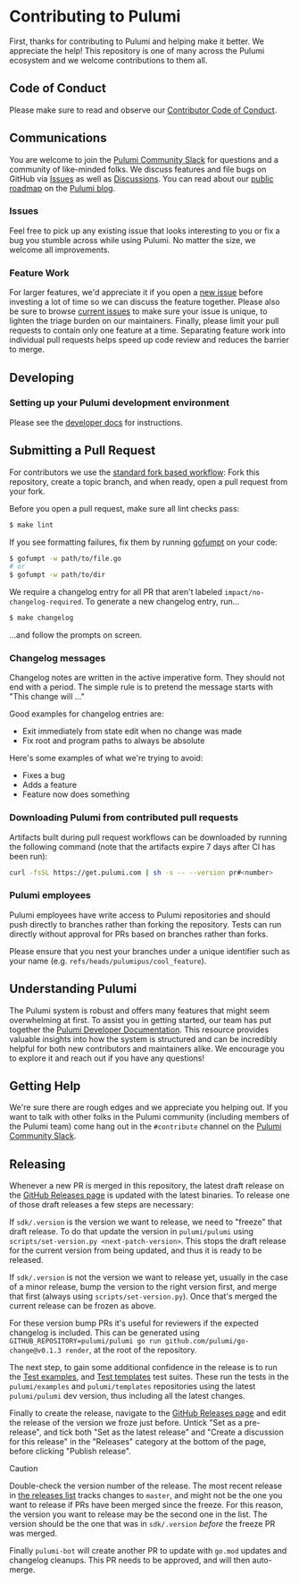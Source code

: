 # Contributing to Pulumi

First, thanks for contributing to Pulumi and helping make it better. We appreciate the help!
This repository is one of many across the Pulumi ecosystem and we welcome contributions to them all.

## Code of Conduct

Please make sure to read and observe our [Contributor Code of Conduct](./CODE-OF-CONDUCT.md).

## Communications

You are welcome to join the [Pulumi Community Slack](https://slack.pulumi.com/) for questions and a community of like-minded folks.
We discuss features and file bugs on GitHub via [Issues](https://github.com/pulumi/pulumi/issues) as well as [Discussions](https://github.com/pulumi/pulumi/discussions).
You can read about our [public roadmap](https://github.com/orgs/pulumi/projects/44) on the [Pulumi blog](https://www.pulumi.com/blog/relaunching-pulumis-public-roadmap/).

### Issues

Feel free to pick up any existing issue that looks interesting to you or fix a bug you stumble across while using Pulumi. No matter the size, we welcome all improvements.

### Feature Work

For larger features, we'd appreciate it if you open a [new issue](https://github.com/pulumi/pulumi/issues/new) before investing a lot of time so we can discuss the feature together.
Please also be sure to browse [current issues](https://github.com/pulumi/pulumi/issues) to make sure your issue is unique, to lighten the triage burden on our maintainers.
Finally, please limit your pull requests to contain only one feature at a time. Separating feature work into individual pull requests helps speed up code review and reduces the barrier to merge.

## Developing

### Setting up your Pulumi development environment

Please see the [developer docs](https://pulumi-developer-docs.readthedocs.io/latest/docs/contributing/development.html) for instructions.

## Submitting a Pull Request

For contributors we use the [standard fork based workflow](https://gist.github.com/Chaser324/ce0505fbed06b947d962): Fork this repository, create a topic branch, and when ready, open a pull request from your fork.

Before you open a pull request, make sure all lint checks pass:

```bash
$ make lint
```

If you see formatting failures, fix them by running [gofumpt](https://github.com/mvdan/gofumpt) on your code:

```bash
$ gofumpt -w path/to/file.go
# or
$ gofumpt -w path/to/dir
```

We require a changelog entry for all PR that aren't labeled `impact/no-changelog-required`. To generate a new changelog entry, run…

```bash
$ make changelog
````
…and follow the prompts on screen.

### Changelog messages

Changelog notes are written in the active imperative form.  They should not end with a period.  The simple rule is to pretend the message starts with "This change will ..."

Good examples for changelog entries are:
- Exit immediately from state edit when no change was made
- Fix root and program paths to always be absolute

Here's some examples of what we're trying to avoid:
- Fixes a bug
- Adds a feature
- Feature now does something

### Downloading Pulumi from contributed pull requests

Artifacts built during pull request workflows can be downloaded by running the following command (note that the artifacts expire 7 days after CI has been run):

```sh
curl -fsSL https://get.pulumi.com | sh -s -- --version pr#<number>
```

### Pulumi employees

Pulumi employees have write access to Pulumi repositories and should push directly to branches rather than forking the repository. Tests can run directly without approval for PRs based on branches rather than forks.

Please ensure that you nest your branches under a unique identifier such as your name (e.g. `refs/heads/pulumipus/cool_feature`).

## Understanding Pulumi

The Pulumi system is robust and offers many features that might seem overwhelming at first. To assist you in getting
started, our team has put together the [Pulumi Developer
Documentation](https://pulumi-developer-docs.readthedocs.io/latest/docs/README.html). This resource provides valuable
insights into how the system is structured and can be incredibly helpful for both new contributors and maintainers
alike. We encourage you to explore it and reach out if you have any questions!

## Getting Help

We're sure there are rough edges and we appreciate you helping out. If you want to talk with other folks in the Pulumi community (including members of the Pulumi team) come hang out in the `#contribute` channel on the [Pulumi Community Slack](https://slack.pulumi.com/).

## Releasing

Whenever a new PR is merged in this repository, the latest draft release on the [GitHub Releases page](https://github.com/pulumi/pulumi/releases) is updated with the latest binaries.  To release one of those draft releases a few steps are necessary:

If `sdk/.version` is the version we want to release, we need to "freeze" that draft release.  To do that update the version in `pulumi/pulumi` using `scripts/set-version.py <next-patch-version>`.  This stops the draft release for the current version from being updated, and thus it is ready to be released.

If `sdk/.version` is not the version we want to release yet, usually in the case of a minor release, bump the version to the right version first, and merge that first (always using `scripts/set-version.py`).  Once that's merged the current release can be frozen as above.

For these version bump PRs it's useful for reviewers if the expected changelog is included.  This can be generated using `GITHUB_REPOSITORY=pulumi/pulumi go run github.com/pulumi/go-change@v0.1.3 render`, at the root of the repository.

The next step, to gain some additional confidence in the release is to run the [Test examples](https://github.com/pulumi/examples/actions/workflows/test-examples.yml), and [Test templates](https://github.com/pulumi/templates/actions/workflows/test-templates.yml) test suites.  These run the tests in the `pulumi/examples` and `pulumi/templates` repositories using the latest `pulumi/pulumi` dev version, thus including all the latest changes.

Finally to create the release, navigate to the [GitHub Releases page](https://github.com/pulumi/pulumi/releases) and edit the release of the version we froze just before.  Untick "Set as a pre-release", and tick both "Set as the latest release" and "Create a discussion for this release" in the "Releases" category at the bottom of the page, before clicking "Publish release".

> [!CAUTION]
> Double-check the version number of the release. The most recent release in [the releases list](https://github.com/pulumi/pulumi/releases) tracks changes to `master`, and might not be the one you want to release if PRs have been merged since the freeze. For this reason, the version you want to release may be the second one in the list. The version should be the one that was in `sdk/.version` *before* the freeze PR was merged.

Finally `pulumi-bot` will create another PR to update with `go.mod` updates and changelog cleanups.  This PR needs to be approved, and will then auto-merge.

